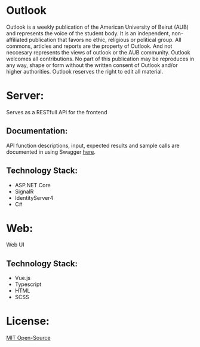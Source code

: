 # Outlook
Outlook is a weekly publication of the American University of Beirut (AUB) and represents the voice of the student body. It is an independent, non-affiliated publication that favors no ethic, religious or political group. All commons, articles and reports are the property of Outlook. And not neccesary represents the views of outlook or the AUB community. Outlook welcomes all contributions. No part of this publication may be reproduces in any way, shape or form without the written consent of Outlook and/or higher authorities. Outlook reserves the right to edit all material.



# Server:
Serves as a RESTfull API for the frontend

## Documentation:
API function descriptions, input, expected results and sample calls are documented in using Swagger <a href="http://server.auboutlook/swagger/index.html">here</a>.

## Technology Stack:
<ul>
  <li>ASP.NET Core</li>
  <li>SignalR</li>
  <li>IdentityServer4</li>
  <li>C#</li>
</ul>

# Web:
Web UI

## Technology Stack:
<ul>
  <li>Vue.js</li>
  <li>Typescript</li>
  <li>HTML</li>
  <li>SCSS</li> 
</ul>

# License:
<a href="https://github.com/mezdn/Outlook/blob/master/LICENSE">MIT Open-Source</a>
